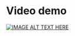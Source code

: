 # Video demo

[![IMAGE ALT TEXT HERE](![image]((https://miro.medium.com/v2/resize:fit:674/0*rx38PnCyTy5i1PBl.png))
)](https://www.youtube.com/watch?v=TKfmbNiGxl4)


